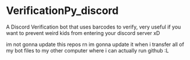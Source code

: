 # VerificationPy_discord
A Discord Verification bot that uses barcodes to verify, very useful if you want to prevent weird kids from entering your discord server xD

im not gonna update this repos rn im gonna update it when i transfer all of my bot files to my other computer where i can actually run github :L
